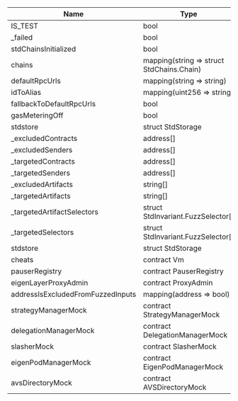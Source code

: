 | Name                              | Type                                      | Slot | Offset | Bytes | Contract                                                           |
|-----------------------------------|-------------------------------------------|------|--------|-------|--------------------------------------------------------------------|
| IS_TEST                           | bool                                      | 0    | 0      | 1     | src/test/utils/EigenLayerUnitTestSetup.sol:EigenLayerUnitTestSetup |
| _failed                           | bool                                      | 0    | 1      | 1     | src/test/utils/EigenLayerUnitTestSetup.sol:EigenLayerUnitTestSetup |
| stdChainsInitialized              | bool                                      | 0    | 2      | 1     | src/test/utils/EigenLayerUnitTestSetup.sol:EigenLayerUnitTestSetup |
| chains                            | mapping(string => struct StdChains.Chain) | 1    | 0      | 32    | src/test/utils/EigenLayerUnitTestSetup.sol:EigenLayerUnitTestSetup |
| defaultRpcUrls                    | mapping(string => string)                 | 2    | 0      | 32    | src/test/utils/EigenLayerUnitTestSetup.sol:EigenLayerUnitTestSetup |
| idToAlias                         | mapping(uint256 => string)                | 3    | 0      | 32    | src/test/utils/EigenLayerUnitTestSetup.sol:EigenLayerUnitTestSetup |
| fallbackToDefaultRpcUrls          | bool                                      | 4    | 0      | 1     | src/test/utils/EigenLayerUnitTestSetup.sol:EigenLayerUnitTestSetup |
| gasMeteringOff                    | bool                                      | 4    | 1      | 1     | src/test/utils/EigenLayerUnitTestSetup.sol:EigenLayerUnitTestSetup |
| stdstore                          | struct StdStorage                         | 5    | 0      | 224   | src/test/utils/EigenLayerUnitTestSetup.sol:EigenLayerUnitTestSetup |
| _excludedContracts                | address[]                                 | 12   | 0      | 32    | src/test/utils/EigenLayerUnitTestSetup.sol:EigenLayerUnitTestSetup |
| _excludedSenders                  | address[]                                 | 13   | 0      | 32    | src/test/utils/EigenLayerUnitTestSetup.sol:EigenLayerUnitTestSetup |
| _targetedContracts                | address[]                                 | 14   | 0      | 32    | src/test/utils/EigenLayerUnitTestSetup.sol:EigenLayerUnitTestSetup |
| _targetedSenders                  | address[]                                 | 15   | 0      | 32    | src/test/utils/EigenLayerUnitTestSetup.sol:EigenLayerUnitTestSetup |
| _excludedArtifacts                | string[]                                  | 16   | 0      | 32    | src/test/utils/EigenLayerUnitTestSetup.sol:EigenLayerUnitTestSetup |
| _targetedArtifacts                | string[]                                  | 17   | 0      | 32    | src/test/utils/EigenLayerUnitTestSetup.sol:EigenLayerUnitTestSetup |
| _targetedArtifactSelectors        | struct StdInvariant.FuzzSelector[]        | 18   | 0      | 32    | src/test/utils/EigenLayerUnitTestSetup.sol:EigenLayerUnitTestSetup |
| _targetedSelectors                | struct StdInvariant.FuzzSelector[]        | 19   | 0      | 32    | src/test/utils/EigenLayerUnitTestSetup.sol:EigenLayerUnitTestSetup |
| stdstore                          | struct StdStorage                         | 20   | 0      | 224   | src/test/utils/EigenLayerUnitTestSetup.sol:EigenLayerUnitTestSetup |
| cheats                            | contract Vm                               | 27   | 0      | 20    | src/test/utils/EigenLayerUnitTestSetup.sol:EigenLayerUnitTestSetup |
| pauserRegistry                    | contract PauserRegistry                   | 28   | 0      | 20    | src/test/utils/EigenLayerUnitTestSetup.sol:EigenLayerUnitTestSetup |
| eigenLayerProxyAdmin              | contract ProxyAdmin                       | 29   | 0      | 20    | src/test/utils/EigenLayerUnitTestSetup.sol:EigenLayerUnitTestSetup |
| addressIsExcludedFromFuzzedInputs | mapping(address => bool)                  | 30   | 0      | 32    | src/test/utils/EigenLayerUnitTestSetup.sol:EigenLayerUnitTestSetup |
| strategyManagerMock               | contract StrategyManagerMock              | 31   | 0      | 20    | src/test/utils/EigenLayerUnitTestSetup.sol:EigenLayerUnitTestSetup |
| delegationManagerMock             | contract DelegationManagerMock            | 32   | 0      | 20    | src/test/utils/EigenLayerUnitTestSetup.sol:EigenLayerUnitTestSetup |
| slasherMock                       | contract SlasherMock                      | 33   | 0      | 20    | src/test/utils/EigenLayerUnitTestSetup.sol:EigenLayerUnitTestSetup |
| eigenPodManagerMock               | contract EigenPodManagerMock              | 34   | 0      | 20    | src/test/utils/EigenLayerUnitTestSetup.sol:EigenLayerUnitTestSetup |
| avsDirectoryMock                  | contract AVSDirectoryMock                 | 35   | 0      | 20    | src/test/utils/EigenLayerUnitTestSetup.sol:EigenLayerUnitTestSetup |
